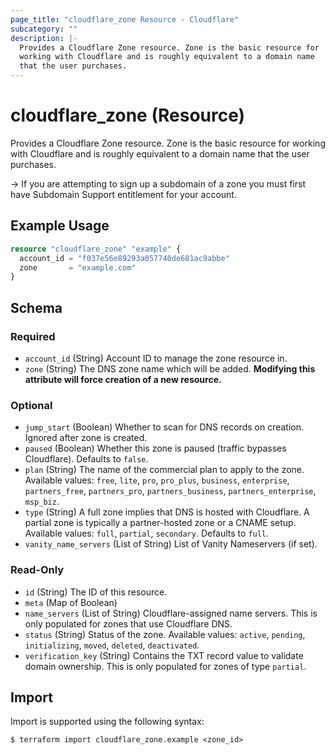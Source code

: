 ```yaml
---
page_title: "cloudflare_zone Resource - Cloudflare"
subcategory: ""
description: |-
  Provides a Cloudflare Zone resource. Zone is the basic resource for
  working with Cloudflare and is roughly equivalent to a domain name
  that the user purchases.
---
```


# cloudflare_zone (Resource)

Provides a Cloudflare Zone resource. Zone is the basic resource for
working with Cloudflare and is roughly equivalent to a domain name
that the user purchases.

-> If you are attempting to sign up a subdomain of a zone you must first have Subdomain Support entitlement for your account.

## Example Usage

```terraform
resource "cloudflare_zone" "example" {
  account_id = "f037e56e89293a057740de681ac9abbe"
  zone       = "example.com"
}
```
<!-- schema generated by tfplugindocs -->
## Schema

### Required

- `account_id` (String) Account ID to manage the zone resource in.
- `zone` (String) The DNS zone name which will be added. **Modifying this attribute will force creation of a new resource.**

### Optional

- `jump_start` (Boolean) Whether to scan for DNS records on creation. Ignored after zone is created.
- `paused` (Boolean) Whether this zone is paused (traffic bypasses Cloudflare). Defaults to `false`.
- `plan` (String) The name of the commercial plan to apply to the zone. Available values: `free`, `lite`, `pro`, `pro_plus`, `business`, `enterprise`, `partners_free`, `partners_pro`, `partners_business`, `partners_enterprise`, `msp_biz`.
- `type` (String) A full zone implies that DNS is hosted with Cloudflare. A partial zone is typically a partner-hosted zone or a CNAME setup. Available values: `full`, `partial`, `secondary`. Defaults to `full`.
- `vanity_name_servers` (List of String) List of Vanity Nameservers (if set).

### Read-Only

- `id` (String) The ID of this resource.
- `meta` (Map of Boolean)
- `name_servers` (List of String) Cloudflare-assigned name servers. This is only populated for zones that use Cloudflare DNS.
- `status` (String) Status of the zone. Available values: `active`, `pending`, `initializing`, `moved`, `deleted`, `deactivated`.
- `verification_key` (String) Contains the TXT record value to validate domain ownership. This is only populated for zones of type `partial`.

## Import

Import is supported using the following syntax:

```shell
$ terraform import cloudflare_zone.example <zone_id>
```

